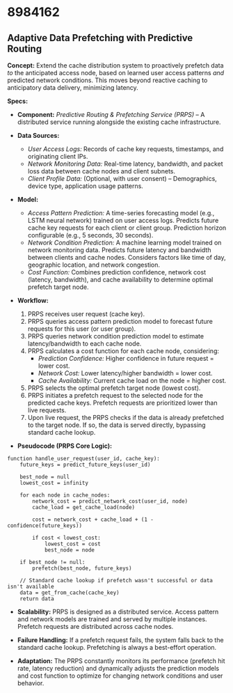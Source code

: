 # 8984162

## Adaptive Data Prefetching with Predictive Routing

**Concept:** Extend the cache distribution system to proactively prefetch data *to* the anticipated access node, based on learned user access patterns *and* predicted network conditions. This moves beyond reactive caching to anticipatory data delivery, minimizing latency.

**Specs:**

*   **Component:** *Predictive Routing & Prefetching Service (PRPS)* – A distributed service running alongside the existing cache infrastructure.

*   **Data Sources:**
    *   *User Access Logs:* Records of cache key requests, timestamps, and originating client IPs.
    *   *Network Monitoring Data:* Real-time latency, bandwidth, and packet loss data between cache nodes and client subnets.
    *   *Client Profile Data:* (Optional, with user consent) – Demographics, device type, application usage patterns.

*   **Model:**
    *   *Access Pattern Prediction:* A time-series forecasting model (e.g., LSTM neural network) trained on user access logs. Predicts future cache key requests for each client or client group. Prediction horizon configurable (e.g., 5 seconds, 30 seconds).
    *   *Network Condition Prediction:* A machine learning model trained on network monitoring data. Predicts future latency and bandwidth between clients and cache nodes.  Considers factors like time of day, geographic location, and network congestion.
    *   *Cost Function:* Combines prediction confidence, network cost (latency, bandwidth), and cache availability to determine optimal prefetch target node.

*   **Workflow:**

    1.  PRPS receives user request (cache key).
    2.  PRPS queries access pattern prediction model to forecast future requests for this user (or user group).
    3.  PRPS queries network condition prediction model to estimate latency/bandwidth to each cache node.
    4.  PRPS calculates a cost function for each cache node, considering:
        *   *Prediction Confidence:* Higher confidence in future request = lower cost.
        *   *Network Cost:* Lower latency/higher bandwidth = lower cost.
        *   *Cache Availability:* Current cache load on the node = higher cost.
    5.  PRPS selects the optimal prefetch target node (lowest cost).
    6.  PRPS initiates a prefetch request to the selected node for the predicted cache keys.  Prefetch requests are prioritized lower than live requests.
    7.  Upon live request, the PRPS checks if the data is already prefetched to the target node. If so, the data is served directly, bypassing standard cache lookup.

*   **Pseudocode (PRPS Core Logic):**

```
function handle_user_request(user_id, cache_key):
    future_keys = predict_future_keys(user_id)
    
    best_node = null
    lowest_cost = infinity
    
    for each node in cache_nodes:
        network_cost = predict_network_cost(user_id, node)
        cache_load = get_cache_load(node)
        
        cost = network_cost + cache_load + (1 - confidence(future_keys))
        
        if cost < lowest_cost:
            lowest_cost = cost
            best_node = node
    
    if best_node != null:
        prefetch(best_node, future_keys)
        
    // Standard cache lookup if prefetch wasn't successful or data isn't available
    data = get_from_cache(cache_key)
    return data
```

*   **Scalability:** PRPS is designed as a distributed service. Access pattern and network models are trained and served by multiple instances.  Prefetch requests are distributed across cache nodes.

*   **Failure Handling:**  If a prefetch request fails, the system falls back to the standard cache lookup. Prefetching is always a best-effort operation.

*   **Adaptation:** The PRPS constantly monitors its performance (prefetch hit rate, latency reduction) and dynamically adjusts the prediction models and cost function to optimize for changing network conditions and user behavior.